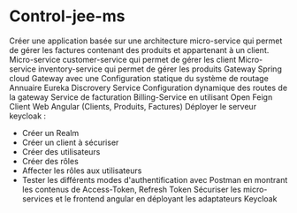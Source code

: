 # Control-jee-ms
Créer une application basée sur une architecture micro-service qui permet de gérer les factures contenant des produits et appartenant à un client.
Micro-service customer-service qui permet de gérer les client
Micro-service inventory-service qui permet de gérer les produits
Gateway Spring cloud Gateway avec une Configuration statique du système de routage
Annuaire Eureka Discrovery Service
Configuration dynamique des routes de la gateway
Service de facturation Billing-Service en utilisant Open Feign
Client Web Angular (Clients, Produits, Factures)
Déployer le serveur keycloak :
- Créer un Realm
- Créer un client à sécuriser
- Créer des utilisateurs
- Créer des rôles
- Affecter les rôles aux utilisateurs
- Tester les différents modes d'authentification avec Postman en montrant les contenus de Access-Token, Refresh Token
  Sécuriser les micro-services et le frontend angular en déployant les adaptateurs Keycloak